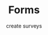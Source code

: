 ---
title: Forms
subtitle: create surveys
thumbnail: assets/img/tools/ohmyform.jpg
link: https://form.asknet.community/
---